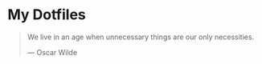 # My Dotfiles

> We live in an age when unnecessary things are our only necessities.
>
> ― Oscar Wilde
